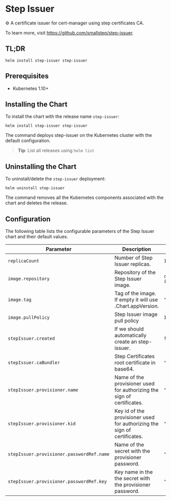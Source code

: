 # Step Issuer

⚙️  A certificate issuer for cert-manager using step certificates CA.

To learn more, visit <https://github.com/smallstep/step-issuer>.

## TL;DR

```console
helm install step-issuer step-issuer
```

## Prerequisites

- Kubernetes 1.10+

## Installing the Chart

To install the chart with the release name `step-issuer`:

```console
helm install step-issuer step-issuer
```

The command deploys step-issuer on the Kubernetes cluster with the default configuration.

> **Tip**: List all releases using `helm list`

## Uninstalling the Chart

To uninstall/delete the `step-issuer` deployment:

```console
helm uninstall step-issuer
```

The command removes all the Kubernetes components associated with the chart and
deletes the release.

## Configuration

The following table lists the configurable parameters of the Step Issuer chart
and their default values.

| Parameter                                 | Description                                                              | Default                             |
| ----------------------------------------- | ------------------------------------------------------------------------ | ----------------------------------- |
| `replicaCount`                            | Number of Step Issuer replicas.                                          | `1`                                 |
| `image.repository`                        | Repository of the Step Issuer image.                                     | `cr.step.sm/smallstep/step-issuer`  |
| `image.tag`                               | Tag of the image. If empty it will use .Chart.appVersion.                | `""`                                |
| `image.pullPolicy`                        | Step Issuer image pull policy                                            | `IfNotPresent`                      |
| `stepIssuer.created`                      | If we should automatically create an step-issuer.                        | `false`                             |
| `stepIssuer.caBundler`                    | Step Certificates root certificate in base64.                            | `""`                                |
| `stepIssuer.provisioner.name`             | Name of the provisioner used for authorizing the sign of certificates.   | `""`                                |
| `stepIssuer.provisioner.kid`              | Key id of the provisioner used for authorizing the sign of certificates. | `""`                                |
| `stepIssuer.provisioner.passwordRef.name` | Name of the secret with the provisioner password.                        | `""`                                |
| `stepIssuer.provisioner.passwordRef.key`  | Key name in the the secret with the provisioner password.                | `""`                                |
